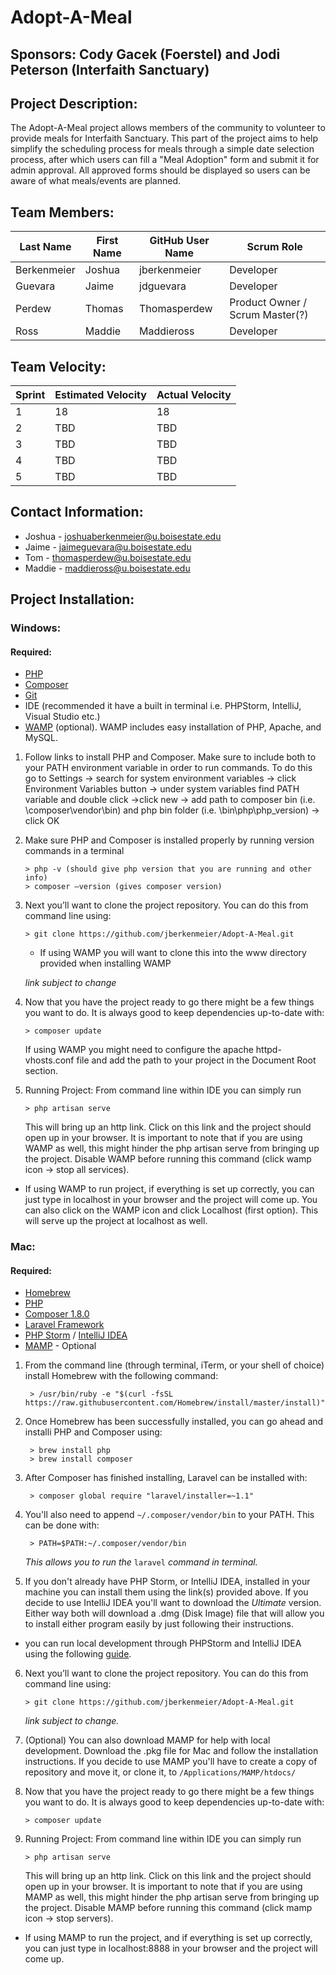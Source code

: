 # Adopt-A-Meal

## Sponsors: Cody Gacek (Foerstel) and Jodi Peterson (Interfaith Sanctuary)

## Project Description:

The Adopt-A-Meal project allows members of the community to volunteer to provide meals for Interfaith Sanctuary. This part of the project aims to help simplify the scheduling process for meals through a simple date selection process, after which users can fill a "Meal Adoption" form and submit it for admin approval. All approved forms should be displayed so users can be aware of what meals/events are planned.

## Team Members:

Last Name       | First Name      | GitHub User Name     | Scrum Role
--------------- | --------------- | -------------------- | ---------------
Berkenmeier     | Joshua          | jberkenmeier         | Developer
Guevara         | Jaime           | jdguevara            | Developer 
Perdew          | Thomas          | Thomasperdew         | Product Owner / Scrum Master(?)
Ross            | Maddie          | Maddieross           | Developer

## Team Velocity:

Sprint | Estimated Velocity | Actual Velocity
------ | ------------------ | ---------------
1      | 18                 | 18
2      | TBD                | TBD
3      | TBD                | TBD
4      | TBD                | TBD
5      | TBD                | TBD

## Contact Information:
* Joshua - <joshuaberkenmeier@u.boisestate.edu> 
* Jaime  - <jaimeguevara@u.boisestate.edu>  
* Tom - <thomasperdew@u.boisestate.edu>
* Maddie - <maddieross@u.boisestate.edu>

## Project Installation:

### Windows:

#### Required:

* [PHP](http://us1.php.net/downloads.php)
* [Composer](https://getcomposer.org/)
* [Git](https://git-scm.com/book/en/v2/Getting-Started-Installing-Git)
* IDE (recommended it have a built in terminal i.e. PHPStorm, IntelliJ, Visual Studio etc.)
* [WAMP](http://www.wampserver.com/en/) (optional). WAMP includes easy installation of PHP, Apache, and MySQL. 


1.	Follow links to install PHP and Composer. Make sure to include both to your PATH environment variable in order to run commands. To do this go to Settings -> search for system environment variables -> click Environment Variables button -> under system variables find PATH variable and double click ->click new -> add path to composer bin (i.e. \composer\vendor\bin) and php bin folder (i.e. \bin\php\php_version) -> click OK

2.	Make sure PHP and Composer is installed properly by running version commands in a terminal 

        > php -v (should give php version that you are running and other info)
        > composer –version (gives composer version)
        
3.	Next you’ll want to clone the project repository. You can do this from command line using:

        > git clone https://github.com/jberkenmeier/Adopt-A-Meal.git 
        
    - If using WAMP you will want to clone this into the www directory provided when installing WAMP

    _link subject to change_

4.	Now that you have the project ready to go there might be a few things you want to do. It is always good to keep dependencies up-to-date with:
	
        > composer update 
    
    If using WAMP you might need to configure the apache httpd-vhosts.conf file and add the path to your project in the Document Root section.

5.	Running Project: From command line within IDE you can simply run

        > php artisan serve

    This will bring up an http link. Click on this link and the project should open up in your browser. It is important to note that if you are using WAMP as well, this might hinder the php artisan serve from bringing up the project. Disable WAMP before running this command (click wamp icon -> stop all services).
    
- If using WAMP to run project, if everything is set up correctly, you can just type in localhost in your browser and the project will come up. You can also click on the WAMP icon and click Localhost (first option). This will serve up the project at localhost as well.

### Mac:

#### Required:
* [Homebrew](https://brew.sh/)
* [PHP](http://us1.php.net/downloads.php)
* [Composer 1.8.0](https://getcomposer.org/)
* [Laravel Framework](https://laravel.com/docs/4.2)
* [PHP Storm](https://www.jetbrains.com/phpstorm/) / [IntelliJ IDEA](https://www.jetbrains.com/idea/)
* [MAMP](https://www.mamp.info/en/) - Optional

1. From the command line (through terminal, iTerm, or your shell of choice) install Homebrew with the following command:

        > /usr/bin/ruby -e "$(curl -fsSL https://raw.githubusercontent.com/Homebrew/install/master/install)"

2. Once Homebrew has been successfully installed, you can go ahead and installi PHP and Composer using:
   
        > brew install php
        > brew install composer

3. After Composer has finished installing, Laravel can be installed with:

        > composer global require "laravel/installer=~1.1"

4. You'll also need to append `~/.composer/vendor/bin` to your PATH. This can be done with:

        > PATH=$PATH:~/.composer/vendor/bin
   
    _This allows you to run the_ `laravel` _command in terminal._

5. If you don't already have PHP Storm, or IntelliJ IDEA, installed in your machine you can install them using the link(s) provided above. If you decide to use IntelliJ IDEA you'll want to download the _Ultimate_ version. Either way both will download a .dmg (Disk Image) file that will allow you to install either program easily by just following their instructions.

- you can run local development through PHPStorm and IntelliJ IDEA using the following [guide](https://www.jetbrains.com/help/phpstorm/laravel.html).

6.	Next you’ll want to clone the project repository. You can do this from command line using:

        > git clone https://github.com/jberkenmeier/Adopt-A-Meal.git 

    _link subject to change._ 

7. (Optional) You can also download MAMP for help with local development. Download the .pkg file for Mac and follow the installation instructions. If you decide to use MAMP you'll have to create a copy of repository and move it, or clone it, to `/Applications/MAMP/htdocs/`

8.	Now that you have the project ready to go there might be a few things you want to do. It is always good to keep dependencies up-to-date with: 

        > composer update 

9.	Running Project: From command line within IDE you can simply run

        > php artisan serve
        
    This will bring up an http link. Click on this link and the project should open up in your browser. It is important to note that if you are using MAMP as well, this might hinder the php artisan serve from bringing up the project. Disable MAMP before running this command (click mamp icon -> stop servers).

- If using MAMP to run the project, and if everything is set up correctly, you can just type in localhost:8888 in your browser and the project will come up. 
